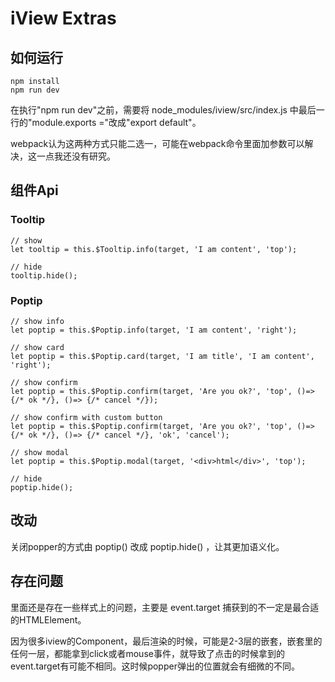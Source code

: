 # iView Extras

## 如何运行

```
npm install
npm run dev
```

在执行"npm run dev"之前，需要将 node_modules/iview/src/index.js 中最后一行的"module.exports ="改成"export default"。

webpack认为这两种方式只能二选一，可能在webpack命令里面加参数可以解决，这一点我还没有研究。

## 组件Api

### Tooltip

```
// show
let tooltip = this.$Tooltip.info(target, 'I am content', 'top');

// hide
tooltip.hide();
```

### Poptip

```
// show info
let poptip = this.$Poptip.info(target, 'I am content', 'right');

// show card
let poptip = this.$Poptip.card(target, 'I am title', 'I am content', 'right');

// show confirm
let poptip = this.$Poptip.confirm(target, 'Are you ok?', 'top', ()=> {/* ok */}, ()=> {/* cancel */});

// show confirm with custom button
let poptip = this.$Poptip.confirm(target, 'Are you ok?', 'top', ()=> {/* ok */}, ()=> {/* cancel */}, 'ok', 'cancel');

// show modal
let poptip = this.$Poptip.modal(target, '<div>html</div>', 'top');

// hide
poptip.hide();
```

## 改动

关闭popper的方式由 poptip() 改成 poptip.hide() ，让其更加语义化。

## 存在问题

里面还是存在一些样式上的问题，主要是 event.target 捕获到的不一定是最合适的HTMLElement。

因为很多iview的Component，最后渲染的时候，可能是2-3层的嵌套，嵌套里的任何一层，都能拿到click或者mouse事件，就导致了点击的时候拿到的event.target有可能不相同。这时候popper弹出的位置就会有细微的不同。

